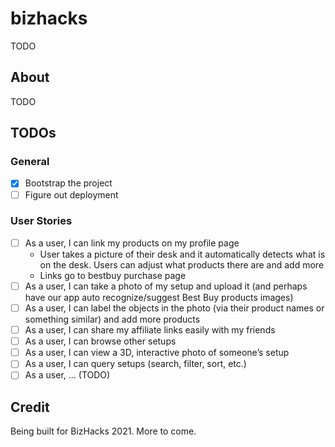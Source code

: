 # bizhacks

TODO

## About

TODO

## TODOs

### General

- [x] Bootstrap the project
- [ ] Figure out deployment

### User Stories

- [ ] As a user, I can link my products on my profile page
  - User takes a picture of their desk and it automatically detects what is on the desk. Users can adjust what products there are and add more
  - Links go to bestbuy purchase page
- [ ] As a user, I can take a photo of my setup and upload it (and perhaps have our app auto recognize/suggest Best Buy products  images)
- [ ] As a user, I can label the objects in the photo (via their product names or something similar) and add more products
- [ ] As a user, I can share my affiliate links easily with my friends
- [ ] As a user, I can browse other setups
- [ ] As a user, I can view a 3D, interactive photo of someone’s setup
- [ ] As a user, I can query setups (search, filter, sort, etc.)
- [ ] As a user, ... (TODO)

## Credit

Being built for BizHacks 2021. More to come.
